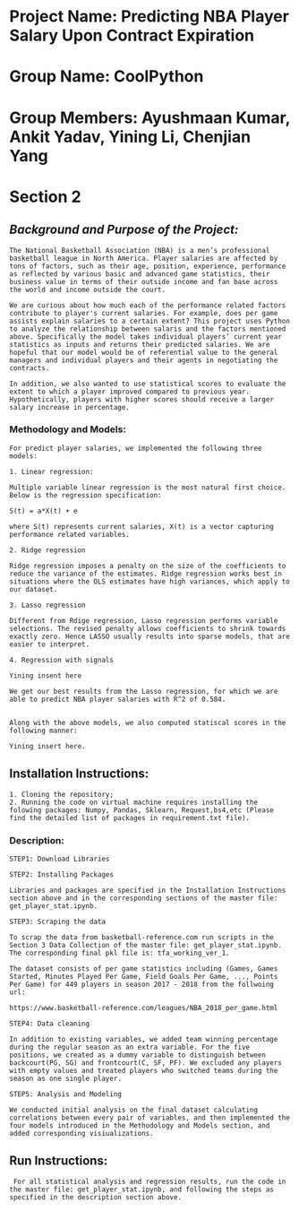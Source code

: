 # **Project Name: Predicting NBA Player Salary Upon Contract Expiration**

# **Group Name: CoolPython**

# **Group Members: Ayushmaan Kumar, Ankit Yadav, Yining Li, Chenjian Yang**

# **Section 2**


## *Background and Purpose of the Project:*

    The National Basketball Association (NBA) is a men’s professional basketball league in North America. Player salaries are affected by tons of factors, such as their age, position, experience, performance as reflected by various basic and advanced game statistics, their business value in terms of their outside income and fan base across the world and income outside the court. 
    
    We are curious about how much each of the performance related factors contribute to player's current salaries. For example, does per game assists explain salaries to a certain extent? This project uses Python to analyze the relationship between salaris and the factors mentioned above. Specifically the model takes individual players’ current year statistics as inputs and returns their predicted salaries. We are hopeful that our model would be of referential value to the general managers and individual players and their agents in negotiating the contracts.
    
    In addition, we also wanted to use statistical scores to evaluate the extent to which a player improved compared to previous year. Hypothetically, players with higher scores should receive a larger salary increase in percentage.  

### **Methodology and Models:**
    
    For predict player salaries, we implemented the following three models:
 
    1. Linear regression: 
    
    Multiple variable linear regression is the most natural first choice. Below is the regression specification:
    
    S(t) = a*X(t) + e 
    
    where S(t) represents current salaries, X(t) is a vector capturing performance related variables. 
    
    2. Ridge regression
    
    Ridge regression imposes a penalty on the size of the coefficients to reduce the variance of the estimates. Ridge regression works best in situations where the OLS estimates have high variances, which apply to our dataset.
    
    3. Lasso regression
    
    Different from Rdige regression, Lasso regression performs variable selections. The revised penalty allows coefficients to shrink towards exactly zero. Hence LASSO usually results into sparse models, that are easier to interpret.
    
    4. Regression with signals
    
    Yining insent here
    
    We get our best results from the Lasso regression, for which we are able to predict NBA player salaries with R^2 of 0.584.
    
   
    Along with the above models, we also computed statiscal scores in the following manner:
    
    Yining insert here. 
    
    
## **Installation Instructions:**

    1. Cloning the repository;
    2. Running the code on virtual machine requires installing the folowing packages: Numpy, Pandas, Sklearn, Request,bs4,etc (Please find the detailed list of packages in requirement.txt file).
    

### **Description:**
    
    STEP1: Download Libraries
    
    STEP2: Installing Packages
    
    Libraries and packages are specified in the Installation Instructions section above and in the corresponding sections of the master file: get_player_stat.ipynb.
    
    STEP3: Scraping the data
    
    To scrap the data from basketball-reference.com run scripts in the Section 3 Data Collection of the master file: get_player_stat.ipynb. The corresponding final pkl file is: tfa_working_ver_1. 
    
    The dataset consists of per game statistics including (Games, Games Started, Minutes Played Per Game, Field Goals Per Game, ..., Points Per Game) for 449 players in season 2017 - 2018 from the follwoing url:
    
    https://www.basketball-reference.com/leagues/NBA_2018_per_game.html    
    
    STEP4: Data cleaning

    In addition to existing variables, we added team winning percentage during the regular season as an extra variable. For the five positions, we created as a dummy variable to distinguish between backcourt(PG, SG) and frontcourt(C, SF, PF). We excluded any players with empty values and treated players who switched teams during the season as one single player. 
   
    STEP5: Analysis and Modeling
    
    We conducted initial analysis on the final dataset calculating correlations between every pair of variables, and then implemented the four models introduced in the Methodology and Models section, and added corresponding visiualizations.  
      
## **Run Instructions:**
     
     For all statistical analysis and regression results, run the code in the master file: get_player_stat.ipynb, and following the steps as specified in the description section above.






